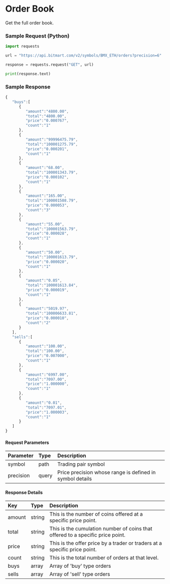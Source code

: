 # Order Book

Get the full order book.

### Sample Request \(Python\)

```py
import requests

url = "https://api.bitmart.com/v2/symbols/BMX_ETH/orders?precision=6"

response = requests.request("GET", url)

print(response.text)
```

### Sample Response

```js
{  
   "buys":[
      {
         "amount":"4800.00",
         "total":"4800.00",
         "price":"0.000767",
         "count":"1"
      },
      {
         "amount":"99996475.79",
         "total":"100001275.79",
         "price":"0.000201",
         "count":"1"
      },
      {
         "amount":"68.00",
         "total":"100001343.79",
         "price":"0.000102",
         "count":"1"
      },
      {
         "amount":"165.00",
         "total":"100001508.79",
         "price":"0.000053",
         "count":"3"
      },
      {
         "amount":"55.00",
         "total":"100001563.79",
         "price":"0.000028",
         "count":"1"
      },
      {
         "amount":"50.00",
         "total":"100001613.79",
         "price":"0.000020",
         "count":"1"
      },
      {
         "amount":"0.05",
         "total":"100001613.84",
         "price":"0.000019",
         "count":"1"
      },
      {
         "amount":"5019.97",
         "total":"100006633.81",
         "price":"0.000010",
         "count":"2"
      }
   ],
   "sells":[
      {
         "amount":"100.00",
         "total":"100.00",
         "price":"0.007000",
         "count":"1"
      },
      {
         "amount":"6997.00",
         "total":"7097.00",
         "price":"1.000000",
         "count":"1"
      },
      {
         "amount":"0.01",
         "total":"7097.01",
         "price":"1.000003",
         "count":"1"
      }
   ]
}
```

#### Request Parameters

| Parameter | Type | Description |
| :--- | :--- | :--- |
| symbol | path | Trading pair symbol |
| precision | query | Price precision whose range is defined in symbol details |

#### Response Details

| Key | Type | Description |
| :--- | :--- | :--- |
| amount | string | This is the number of coins offered at a specific price point. |
| total | string | This is the cumulation number of coins that offered to a specific price point. |
| price | string | This is the offer price by a trader or traders at a specific price point. |
| count | string | This is the total number of orders at that level. |
| buys | array | Array of 'buy' type orders |
| sells | array | Array of 'sell' type orders |



